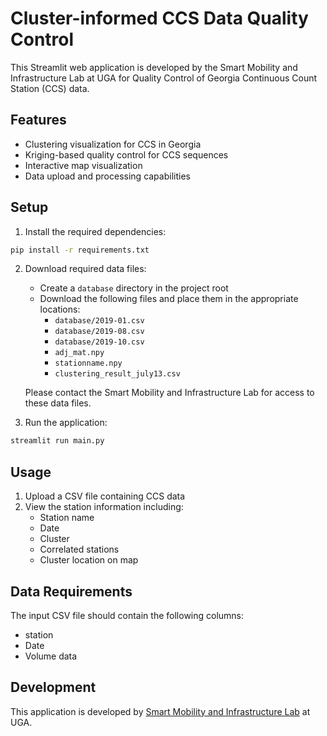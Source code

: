 # Cluster-informed CCS Data Quality Control

This Streamlit web application is developed by the Smart Mobility and Infrastructure Lab at UGA for Quality Control of Georgia Continuous Count Station (CCS) data.

## Features

- Clustering visualization for CCS in Georgia
- Kriging-based quality control for CCS sequences
- Interactive map visualization
- Data upload and processing capabilities

## Setup

1. Install the required dependencies:
```bash
pip install -r requirements.txt
```

2. Download required data files:
   - Create a `database` directory in the project root
   - Download the following files and place them in the appropriate locations:
     - `database/2019-01.csv`
     - `database/2019-08.csv`
     - `database/2019-10.csv`
     - `adj_mat.npy`
     - `stationname.npy`
     - `clustering_result_july13.csv`
   
   Please contact the Smart Mobility and Infrastructure Lab for access to these data files.

3. Run the application:
```bash
streamlit run main.py
```

## Usage

1. Upload a CSV file containing CCS data
2. View the station information including:
   - Station name
   - Date
   - Cluster
   - Correlated stations
   - Cluster location on map

## Data Requirements

The input CSV file should contain the following columns:
- station
- Date
- Volume data

## Development

This application is developed by [Smart Mobility and Infrastructure Lab](http://smil.engr.uga.edu/) at UGA. 
